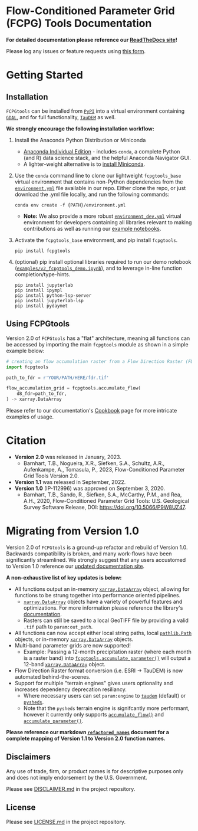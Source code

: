 Flow-Conditioned Parameter Grid (FCPG) Tools Documentation
===============================================================


**For detailed documentation please reference our [ReadTheDocs site](https://fcpgtools.readthedocs.io/en/latest/)!** 

Please log any issues or feature requests using [this form](https://code.usgs.gov/StreamStats/data-preparation/cpg/FCPGtools/-/issues/new?issuable_template=bug).

# Getting Started
## Installation
`FCPGtools` can be installed from [`PyPI`](https://pypi.org/project/fcpgtools/) into a virtual environment containing [`GDAL`](https://anaconda.org/conda-forge/gdal), and for full functionality, [`TauDEM`](https://anaconda.org/conda-forge/taudem) as well.

**We strongly encourage the following installation workflow:**

1. Install the Anaconda Python Distribution or Miniconda
    * [Anaconda Individual Edition](https://www.anaconda.com/products/distribution) - includes `conda`, a complete Python (and R) data science stack, and the helpful Anaconda Navigator GUI.
    * A lighter-weight alternative is to [install Miniconda](https://docs.conda.io/en/latest/miniconda.html).
2. Use the `conda` command line to clone our lightweight `fcpgtools_base` virtual environment that contains non-Python dependencies from the [`environment.yml`](https://code.usgs.gov/StreamStats/data-preparation/cpg/FCPGtools/-/blob/master/environment.yml) file available in our repo. Either clone the repo, or just download the .yml file locally, and run the following commands:

    ```
    conda env create -f {PATH}/environment.yml
    ```
    * **Note:** We also provide a more robust [`environment_dev.yml`](https://code.usgs.gov/StreamStats/data-preparation/cpg/FCPGtools/-/blob/master/environment_dev.yml) virtual environment for developers containing all libraries relevant to making contributions as well as running our [example notebooks](https://code.usgs.gov/StreamStats/data-preparation/cpg/FCPGtools/-/blob/master/examples).
3. Activate the `fcpgtools_base` environment, and pip install `fcpgtools`.
    ```
    pip install fcpgtools
    ```
4. (optional) pip install optional libraries required to run our demo notebook ([`examples/v2_fcpgtools_demo.ipynb`](https://code.usgs.gov/StreamStats/data-preparation/cpg/FCPGtools/-/blob/master/examples/v2_fcpgtools_demo.ipynb)), and to leverage in-line function completion/type-hints.
    ```
    pip install jupyterlab
    pip install ipympl
    pip install python-lsp-server
    pip install jupyterlab-lsp
    pip install pydaymet
    ```



## Using FCPGtools
Version 2.0 of `FCPGtools` has a "flat" architecture, meaning all functions can be accessed by importing the main `fcpgtools` module as shown in a simple example below:

```python
# creating an flow accumulation raster from a Flow Direction Raster (FDR)
import fcpgtools

path_to_fdr = r'YOUR/PATH/HERE/fdr.tif'

flow_accumulation_grid = fcpgtools.accumulate_flow(
    d8_fdr=path_to_fdr,
) -> xarray.DataArray
```

Please refer to our documentation's [Cookbook](https://fcpgtools.readthedocs.io/en/latest/cookbook.html) page for more intricate examples of usage.

# Citation
* **Version 2.0** was released in January, 2023.
    * Barnhart, T.B., Nogueira, X.R., Siefken, S.A., Schultz, A.R., Aufenkampe, A., Tomasula, P., 2023, Flow-Conditioned Parameter Grid Tools Version 2.0.
* **Version 1.1** was released in September, 2022.
* **Version 1.0** (IP-112996) was approved on September 3, 2020.
    * Barnhart, T.B., Sando, R., Siefken, S.A., McCarthy, P.M., and Rea, A.H., 2020, Flow-Conditioned Parameter Grid Tools: U.S. Geological Survey Software Release, DOI: https://doi.org/10.5066/P9W8UZ47.

# Migrating from Version 1.0
Version 2.0 of `FCPGtools` is a ground-up refactor and rebuild of Version 1.0. Backwards compatibility is broken, and many work-flows have been significantly streamlined. We strongly suggest that any users accustomed to Version 1.0 reference our [updated documentation site](https://fcpgtools.readthedocs.io/en/latest/index.html).

**A non-exhaustive list of key updates is below:**
* All functions output an in-memory [`xarray.DataArray`](https://docs.xarray.dev/en/stable/generated/xarray.DataArray.html#xarray.DataArray) object, allowing for functions to be strung together into performance oriented pipelines.
    * [`xarray.DataArray`](https://docs.xarray.dev/en/stable/generated/xarray.DataArray.html#xarray.DataArray) objects have a variety of powerful features and optimizations. For more information please reference the library's [documentation](https://docs.xarray.dev/en/stable/getting-started-guide/why-xarray.html).
    * Rasters can still be saved to a local GeoTIFF file by providing a valid `.tif` path to `param:out_path`.
* All functions can now accept either local string paths, local [`pathlib.Path`](https://docs.python.org/3/library/pathlib.html) objects, or in-memory [`xarray.DataArray`](https://docs.xarray.dev/en/stable/generated/xarray.DataArray.html#xarray.DataArray) objects.
* Multi-band parameter grids are now supported!
    * Example: Passing a 12-month precipitation raster (where each month is a raster band) into [`fcpgtools.accumulate_parameter()`](https://fcpgtools.readthedocs.io/en/latest/functions.html#fcpgtools.tools.accumulate_parameter) will output a 12-band [`xarray.DataArray`](https://docs.xarray.dev/en/stable/generated/xarray.DataArray.html#xarray.DataArray) object.
* Flow Direction Raster format conversion (i.e. ESRI -> TauDEM) is now automated behind-the-scenes.
* Support for multiple "terrain engines" gives users optionality and increases dependency deprecation resiliancy. 
    * Where necessary users can set `param:engine` to [`taudem`](https://hydrology.usu.edu/taudem/taudem5/) (default) or [`pysheds`](https://github.com/mdbartos/pysheds).
    * Note that the `pysheds` terrain engine is signifcantly more performant, however it currently only supports [`accumulate_flow()`](https://fcpgtools.readthedocs.io/en/latest/functions.html#fcpgtools.tools.accumulate_flow) and [`accumulate_parameter()`](https://fcpgtools.readthedocs.io/en/latest/functions.html#fcpgtools.tools.accumulate_parameter).

**Please reference our markdown [`refactored_names`](examples/refactored_names.md) document for a complete mapping of Version 1.1 to Version 2.0 function names.**


## Disclaimers
Any use of trade, firm, or product names is for descriptive purposes only and does not imply endorsement by the U.S. Government.

Please see [DISCLAIMER.md](DISCLAIMER.md) in the project repository.

## License
Please see [LICENSE.md](LICENSE.md) in the project repository.
